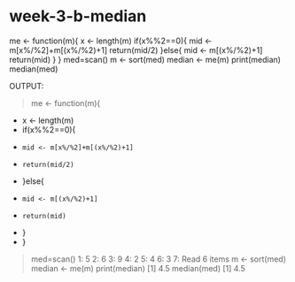 # week-3-b-median
me <- function(m){
  x <- length(m)
  if(x%%2==0){
    mid <- m[x%/%2]+m[(x%/%2)+1]
    return(mid/2)
  }else{
    mid <- m[(x%/%2)+1]
    return(mid)
  }
}
med=scan()
m <- sort(med)
median <- me(m)
print(median)
median(med)



OUTPUT:
> me <- function(m){
+   x <- length(m)
+   if(x%%2==0){
+     mid <- m[x%/%2]+m[(x%/%2)+1]
+     return(mid/2)
+   }else{
+     mid <- m[(x%/%2)+1]
+     return(mid)
+   }
+ }
> med=scan()
1: 5
2: 6
3: 9
4: 2
5: 4
6: 3
7: 
Read 6 items
> m <- sort(med)
> median <- me(m)
> print(median)
[1] 4.5
> median(med)
[1] 4.5
> 

